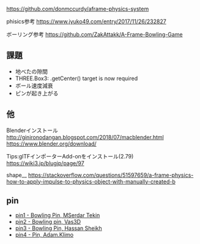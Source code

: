 

https://github.com/donmccurdy/aframe-physics-system

phisics参考
https://www.jyuko49.com/entry/2017/11/26/232827

ボーリング参考
https://github.com/ZakAttakk/A-Frame-Bowling-Game

## 課題

- 地べたの隙間
- THREE.Box3: .getCenter() target is now required
- ボール速度減衰
- ピンが起き上がる

## 他

Blenderインストール
http://ginironodangan.blogspot.com/2018/07/macblender.html
https://www.blender.org/download/

Tips:glTFインポーターAdd-onをインストール(2.79)
https://wiki3.jp/blugjp/page/97

shape__
https://stackoverflow.com/questions/51597659/a-frame-physics-how-to-apply-impulse-to-physics-object-with-manually-created-b

## pin
- [pin1 - Bowling Pin, MSerdar Tekin](https://sketchfab.com/3d-models/bowling-pin-028ccb945012460aa9056ffda5b53e20)
- [pin2 - Bowling pin, Vas3D](https://sketchfab.com/3d-models/bowling-pin-513488fe22524a9d93c550cf982ed2e9)
- [pin3 - Bowling Pin, Hassan Sheikh](https://sketchfab.com/3d-models/bowling-pin-88655efb4b834452a28173e5d1b7763b)
- [pin4 - Pin, Adam.Klimo](https://sketchfab.com/3d-models/pin-e6f79488d254497a8099ae400af131ae)

